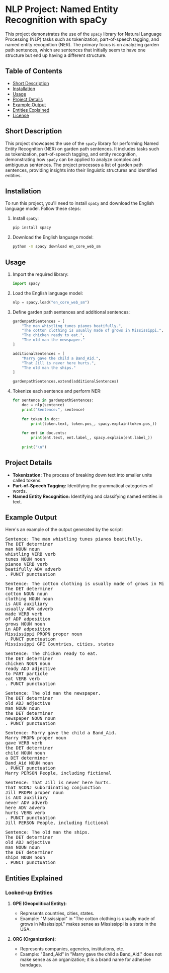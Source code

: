 # NLP Project: Named Entity Recognition with spaCy

This project demonstrates the use of the `spaCy` library for Natural Language Processing (NLP) tasks such as tokenization, part-of-speech tagging, and named entity recognition (NER). The primary focus is on analyzing garden path sentences, which are sentences that initially seem to have one structure but end up having a different structure.

## Table of Contents
- [Short Description](#short-description)
- [Installation](#installation)
- [Usage](#usage)
- [Project Details](#project-details)
- [Example Output](#example-output)
- [Entities Explained](#entities-explained)
- [License](#license)

## Short Description

This project showcases the use of the `spaCy` library for performing Named Entity Recognition (NER) on garden path sentences. It includes tasks such as tokenization, part-of-speech tagging, and entity recognition, demonstrating how `spaCy` can be applied to analyze complex and ambiguous sentences. The project processes a list of garden path sentences, providing insights into their linguistic structures and identified entities.

## Installation

To run this project, you'll need to install `spaCy` and download the English language model. Follow these steps:

1. Install `spaCy`:
    ```bash
    pip install spacy
    ```

2. Download the English language model:
    ```bash
    python -m spacy download en_core_web_sm
    ```

## Usage

1. Import the required library:
    ```python
    import spacy
    ```

2. Load the English language model:
    ```python
    nlp = spacy.load("en_core_web_sm")
    ```

3. Define garden path sentences and additional sentences:
    ```python
    gardenpathSentences = [
        "The man whistling tunes pianos beatifully.",
        "The cotton clothing is usually made of grows in Mississippi.",
        "The chicken ready to eat.",
        "The old man the newspaper."
    ]

    additionalSentences = [
        "Marry gave the child a Band_Aid.",
        "That Jill is never here hurts.",
        "The old man the ships."
    ]

    gardenpathSentences.extend(additionalSentences)
    ```

4. Tokenize each sentence and perform NER:
    ```python
    for sentence in gardenpathSentences:
        doc = nlp(sentence)
        print("Sentence:", sentence)
        
        for token in doc:
            print(token.text, token.pos_, spacy.explain(token.pos_))
        
        for ent in doc.ents:
            print(ent.text, ent.label_, spacy.explain(ent.label_))
        
        print("\n")
    ```

## Project Details

- **Tokenization:** The process of breaking down text into smaller units called tokens.
- **Part-of-Speech Tagging:** Identifying the grammatical categories of words.
- **Named Entity Recognition:** Identifying and classifying named entities in text.

## Example Output

Here's an example of the output generated by the script:

<pre>
Sentence: The man whistling tunes pianos beatifully.
The DET determiner
man NOUN noun
whistling VERB verb
tunes NOUN noun
pianos VERB verb
beatifully ADV adverb
. PUNCT punctuation
</pre>

<pre>
Sentence: The cotton clothing is usually made of grows in Mississippi.
The DET determiner
cotton NOUN noun
clothing NOUN noun
is AUX auxiliary
usually ADV adverb
made VERB verb
of ADP adposition
grows NOUN noun
in ADP adposition
Mississippi PROPN proper noun
. PUNCT punctuation
Mississippi GPE Countries, cities, states
</pre>

<pre>
Sentence: The chicken ready to eat.
The DET determiner
chicken NOUN noun
ready ADJ adjective
to PART particle
eat VERB verb
. PUNCT punctuation
</pre>

<pre>
Sentence: The old man the newspaper.
The DET determiner
old ADJ adjective
man NOUN noun
the DET determiner
newspaper NOUN noun
. PUNCT punctuation
</pre>

<pre>
Sentence: Marry gave the child a Band_Aid.
Marry PROPN proper noun
gave VERB verb
the DET determiner
child NOUN noun
a DET determiner
Band_Aid NOUN noun
. PUNCT punctuation
Marry PERSON People, including fictional
</pre>

<pre>
Sentence: That Jill is never here hurts.
That SCONJ subordinating conjunction
Jill PROPN proper noun
is AUX auxiliary
never ADV adverb
here ADV adverb
hurts VERB verb
. PUNCT punctuation
Jill PERSON People, including fictional
</pre>

<pre>
Sentence: The old man the ships.
The DET determiner
old ADJ adjective
man NOUN noun
the DET determiner
ships NOUN noun
. PUNCT punctuation
</pre>


## Entities Explained

### Looked-up Entities

1. **GPE (Geopolitical Entity):** 
    - Represents countries, cities, states.
    - Example: "Mississippi" in "The cotton clothing is usually made of grows in Mississippi." makes sense as Mississippi is a state in the USA.

2. **ORG (Organization):**
    - Represents companies, agencies, institutions, etc.
    - Example: "Band_Aid" in "Marry gave the child a Band_Aid." does not make sense as an organization; it is a brand name for adhesive bandages.
